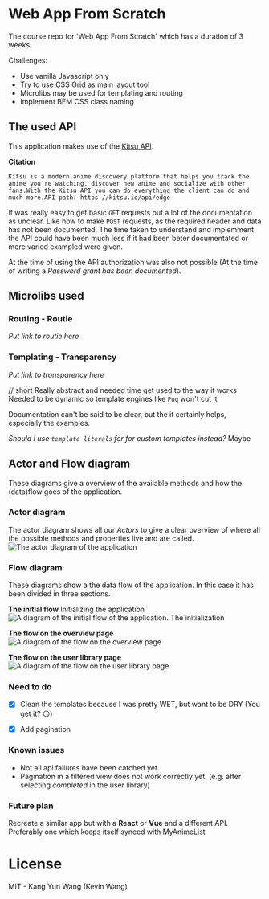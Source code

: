 # Web App From Scratch
The course repo for 'Web App From Scratch' which has a duration of 3 weeks.



Challenges:
- Use vanilla Javascript only
- Try to use CSS Grid as main layout tool
- Microlibs may be used for templating and routing
- Implement BEM CSS class naming


## The used API
This application makes use of the [Kitsu API](https://kitsu.docs.apiary.io/).

**Citation**
```
Kitsu is a modern anime discovery platform that helps you track the anime you're watching, discover new anime and socialize with other fans.With the Kitsu API you can do everything the client can do and much more.API path: https://kitsu.io/api/edge
```

It was really easy to get basic `GET` requests but a lot of the documentation as unclear. Like how to make `POST` requests, as the required header and data has not been documented. The time taken to understand and implemment the API could have been much less if it had been beter documentated or more varied exampled were given.

At the time of using the API authorization was also not possible (At the time of writing a *Password grant has been documented*).


## Microlibs used

### Routing - Routie
*Put link to routie here*

### Templating - Transparency
*Put link to transparency here*

// short
Really abstract and needed time get used to the way it works
Needed to be dynamic so template engines like `Pug` won't cut it

Documentation can't be said to be clear, but the it certainly helps, especially the examples.

*Should I use `template literals` for for custom templates instead?*
Maybe



## Actor and Flow diagram
These diagrams give a overview of the available methods and how the (data)flow goes of the application.

### Actor diagram
The actor diagram shows all our *Actors* to give a clear overview of where all the possible methods and properties live and are called.
![The actor diagram of the application](https://github.com/kyunwang/wafs/blob/develop/images/actor-diagram.jpg)

### Flow diagram
These diagrams show a the data flow of the application. In this case it has been divided in three sections.

**The initial flow**
Initializing the application
![A diagram of the initial flow of the application. The initialization](https://github.com/kyunwang/wafs/blob/develop/images/flow-diagram-initial.jpg)

**The flow on the overview page**
![A diagram of the flow on the overview page](https://github.com/kyunwang/wafs/blob/develop/images/flow-diagram-overview.jpg)

**The flow on the user library page**
![A diagram of the flow on the user library page](https://github.com/kyunwang/wafs/blob/develop/images/flow-diagram-library.jpg)

### Need to do
- [x] Clean the templates because I was pretty WET, but want to be DRY (You get it? 😏)
- [x] Add pagination


### Known issues
- Not all api failures have been catched yet
- Pagination in a filtered view does not work correctly yet. (e.g. after selecting *completed* in the user library)

### Future plan
Recreate a similar app but with a **React** or **Vue** and a different API. Preferably one which keeps itself synced with MyAnimeList

# License
MIT - Kang Yun Wang (Kevin Wang)